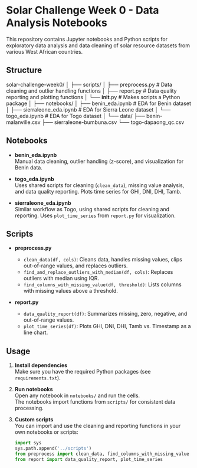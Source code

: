 # Solar Challenge Week 0 - Data Analysis Notebooks

This repository contains Jupyter notebooks and Python scripts for exploratory data analysis and data cleaning of solar resource datasets from various West African countries.

## Structure
solar-challenge-week0/ │ ├── scripts/ │ ├── preprocess.py # Data cleaning and outlier handling functions │ ├── report.py # Data quality reporting and plotting functions │ └── __init__.py # Makes scripts a Python package │ ├── notebooks/ │ ├── benin_eda.ipynb # EDA for Benin dataset │ ├── sierraleone_eda.ipynb # EDA for Sierra Leone dataset │ └── togo_eda.ipynb # EDA for Togo dataset │ └── data/ ├── benin-malanville.csv ├── sierraleone-bumbuna.csv └── togo-dapaong_qc.csv

## Notebooks

- **benin_eda.ipynb**  
  Manual data cleaning, outlier handling (z-score), and visualization for Benin data.

- **togo_eda.ipynb**  
  Uses shared scripts for cleaning (`clean_data`), missing value analysis, and data quality reporting. Plots time series for GHI, DNI, DHI, Tamb.

- **sierraleone_eda.ipynb**  
  Similar workflow as Togo, using shared scripts for cleaning and reporting. Uses `plot_time_series` from `report.py` for visualization.

## Scripts

- **preprocess.py**  
  - `clean_data(df, cols)`: Cleans data, handles missing values, clips out-of-range values, and replaces outliers.
  - `find_and_replace_outliers_with_median(df, cols)`: Replaces outliers with median using IQR.
  - `find_columns_with_missing_value(df, threshold)`: Lists columns with missing values above a threshold.

- **report.py**  
  - `data_quality_report(df)`: Summarizes missing, zero, negative, and out-of-range values.
  - `plot_time_series(df)`: Plots GHI, DNI, DHI, Tamb vs. Timestamp as a line chart.

## Usage

1. **Install dependencies**  
   Make sure you have the required Python packages (see `requirements.txt`).

2. **Run notebooks**  
   Open any notebook in `notebooks/` and run the cells.  
   The notebooks import functions from `scripts/` for consistent data processing.

3. **Custom scripts**  
   You can import and use the cleaning and reporting functions in your own notebooks or scripts:

   ```python
   import sys
   sys.path.append('../scripts')
   from preprocess import clean_data, find_columns_with_missing_value
   from report import data_quality_report, plot_time_series